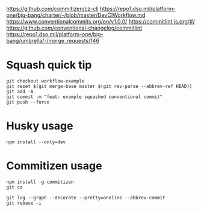 https://github.com/commitizen/cz-cli
https://repo1.dso.mil/platform-one/big-bang/charter/-/blob/master/DevCIWorkflow.md
https://www.conventionalcommits.org/en/v1.0.0/
https://commitlint.js.org/#/
https://github.com/conventional-changelog/commitlint
https://repo1.dso.mil/platform-one/big-bang/umbrella/-/merge_requests/146

# Squash quick tip
```
git checkout workflow-example
git reset $(git merge-base master $(git rev-parse --abbrev-ref HEAD))
git add -A
git commit -m "feat: example squashed conventional commit"
git push --force
```

# Husky usage
```
npm install --only=dev
```

# Commitizen usage
```
npm install -g commitizen
git cz
```

```
git log --graph --decorate --pretty=oneline --abbrev-commit
git rebase -i
```